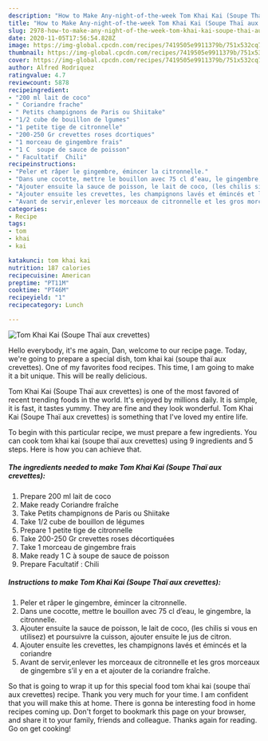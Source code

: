 ```yaml
---
description: "How to Make Any-night-of-the-week Tom Khai Kai (Soupe Thaï aux crevettes)"
title: "How to Make Any-night-of-the-week Tom Khai Kai (Soupe Thaï aux crevettes)"
slug: 2978-how-to-make-any-night-of-the-week-tom-khai-kai-soupe-thai-aux-crevettes
date: 2020-11-05T17:56:54.828Z
image: https://img-global.cpcdn.com/recipes/7419505e9911379b/751x532cq70/tom-khai-kai-soupe-thai-aux-crevettes-photo-principale-de-la-recette.jpg
thumbnail: https://img-global.cpcdn.com/recipes/7419505e9911379b/751x532cq70/tom-khai-kai-soupe-thai-aux-crevettes-photo-principale-de-la-recette.jpg
cover: https://img-global.cpcdn.com/recipes/7419505e9911379b/751x532cq70/tom-khai-kai-soupe-thai-aux-crevettes-photo-principale-de-la-recette.jpg
author: Alfred Rodriquez
ratingvalue: 4.7
reviewcount: 5878
recipeingredient:
- "200 ml lait de coco"
- " Coriandre frache"
- " Petits champignons de Paris ou Shiitake"
- "1/2 cube de bouillon de lgumes"
- "1 petite tige de citronnelle"
- "200-250 Gr crevettes roses dcortiques"
- "1 morceau de gingembre frais"
- "1 C  soupe de sauce de poisson"
- " Facultatif  Chili"
recipeinstructions:
- "Peler et râper le gingembre, émincer la citronnelle."
- "Dans une cocotte, mettre le bouillon avec 75 cl d’eau, le gingembre, la citronnelle."
- "Ajouter ensuite la sauce de poisson, le lait de coco, (les chilis si vous en utilisez) et poursuivre la cuisson, ajouter ensuite le jus de citron."
- "Ajouter ensuite les crevettes, les champignons lavés et émincés et la coriandre"
- "Avant de servir,enlever les morceaux de citronnelle et les gros morceaux de gingembre s’il y en a et ajouter de la coriandre fraîche."
categories:
- Recipe
tags:
- tom
- khai
- kai

katakunci: tom khai kai 
nutrition: 187 calories
recipecuisine: American
preptime: "PT11M"
cooktime: "PT46M"
recipeyield: "1"
recipecategory: Lunch

---
```



![Tom Khai Kai (Soupe Thaï aux crevettes)](https://img-global.cpcdn.com/recipes/7419505e9911379b/751x532cq70/tom-khai-kai-soupe-thai-aux-crevettes-photo-principale-de-la-recette.jpg)

Hello everybody, it's me again, Dan, welcome to our recipe page. Today, we're going to prepare a special dish, tom khai kai (soupe thaï aux crevettes). One of my favorites food recipes. This time, I am going to make it a bit unique. This will be really delicious.

Tom Khai Kai (Soupe Thaï aux crevettes) is one of the most favored of recent trending foods in the world. It's enjoyed by millions daily. It is simple, it is fast, it tastes yummy. They are fine and they look wonderful. Tom Khai Kai (Soupe Thaï aux crevettes) is something that I've loved my entire life.




To begin with this particular recipe, we must prepare a few ingredients. You can cook tom khai kai (soupe thaï aux crevettes) using 9 ingredients and 5 steps. Here is how you can achieve that.

<!--inarticleads1-->

##### The ingredients needed to make Tom Khai Kai (Soupe Thaï aux crevettes):

1. Prepare 200 ml lait de coco
1. Make ready  Coriandre fraîche
1. Take  Petits champignons de Paris ou Shiitake
1. Take 1/2 cube de bouillon de légumes
1. Prepare 1 petite tige de citronnelle
1. Take 200-250 Gr crevettes roses décortiquées
1. Take 1 morceau de gingembre frais
1. Make ready 1 C à soupe de sauce de poisson
1. Prepare  Facultatif : Chili




<!--inarticleads2-->

##### Instructions to make Tom Khai Kai (Soupe Thaï aux crevettes):

1. Peler et râper le gingembre, émincer la citronnelle.
1. Dans une cocotte, mettre le bouillon avec 75 cl d’eau, le gingembre, la citronnelle.
1. Ajouter ensuite la sauce de poisson, le lait de coco, (les chilis si vous en utilisez) et poursuivre la cuisson, ajouter ensuite le jus de citron.
1. Ajouter ensuite les crevettes, les champignons lavés et émincés et la coriandre
1. Avant de servir,enlever les morceaux de citronnelle et les gros morceaux de gingembre s’il y en a et ajouter de la coriandre fraîche.




So that is going to wrap it up for this special food tom khai kai (soupe thaï aux crevettes) recipe. Thank you very much for your time. I am confident that you will make this at home. There is gonna be interesting food in home recipes coming up. Don't forget to bookmark this page on your browser, and share it to your family, friends and colleague. Thanks again for reading. Go on get cooking!
